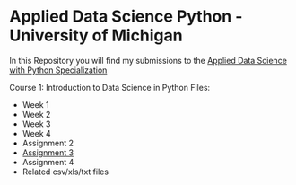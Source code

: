 # Applied Data Science Python - University of Michigan

In this Repository you will find my submissions to the [Applied Data Science with Python Specialization](https://www.coursera.org/specializations/data-science-python)

Course 1: Introduction to Data Science in Python
Files:
- Week 1
- Week 2
- Week 3
- Week 4
- Assignment 2
- [Assignment 3](https://github.com/adrifloresm/AppliedDataSciencePython/blob/master/Assignment%2B3.ipynb)
- Assignment 4
- Related csv/xls/txt files
